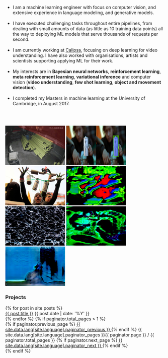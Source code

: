 

* I am a machine learning engineer with focus on computer vision, and extensive experience in language modeling, and generative models. 
<br/><br/>
* I have executed challenging tasks throughout entire pipelines, from dealing with small amounts of data (as little as 10 training data points) all the way to deploying ML models that serve thousands of requests per second.
<br/><br/>
* I am currently working at [Calipsa](calipsa.io), focusing on deep learning for video understanding. I have also worked with organisations, artists and scientists supporting applying ML for their work.
<br/><br/>
* My interests are in **Bayesian neural networks**, **reinforcement learning**, **meta reinforcement learning**, **variational inference** and computer vision (**video understanding**, **few shot learning**, **object and movement detection**).
<br/><br/>
* I completed my Masters in machine learning at the University of Cambridge, in August 2017. 

<br/><br/>


<img src="/assets/images/calipsa/calipsa.gif" width="190" height="125" alt="calipsa.gif">
<img src="/assets/images/fa/can1.jpg" width="190" height="125" alt="calipsa.gif">
<img src="/assets/images/fa/can2.jpg" width="190" height="125" alt="calipsa.gif">
<img src="/assets/images/thedoors/zachblas_the-doors_GAN-LSD.jpg" width="190" height="125" alt="calipsa.gif">
<img src="/assets/images/thedoors/zachblas_the-doors_GAN-shattered-glass.jpg" width="190" height="125" alt="calipsa.gif">
<img src="/assets/images/thedoors/zachblas_the-doors_GAN-brains-and-neural-networks3.jpg" width="190" height="125" alt="calipsa.gif">
<img src="/assets/images/thedoors/zachblas_the-doors_california-glass-architecture.jpg" width="190" height="125" alt="calipsa.gif">


### Projects ###
<article class="container-posts">
  {% for post in site.posts %}
  <div class="posts-list-item">
    <span class="posts-list-item-name float-left">
      <a href="{{ post.url }}">{{ post.title }}</a>
    </span>
    <span class="posts-list-item-date float-right">
      {{ post.date | date: '%Y' }}
    </span>
  </div>
  {% endfor %}
  {% if paginator.total_pages > 1 %}
  <div class="list-pagination">
    {% if paginator.previous_page %}
    <a href="{{ paginator.previous_page_path }}" class="float-left">
      {{ site.data.lang[site.language].paginator_previous }}
    </a>
    {% endif %}
    <span class="page_number">
      {{ site.data.lang[site.language].paginator_pages }}{{ paginator.page }} / {{ paginator.total_pages }}
    </span>
    {% if paginator.next_page %}
    <a href="{{ paginator.next_page_path }}" class="float-right">
      {{ site.data.lang[site.language].paginator_next }}
    </a>
    {% endif %}
  </div>
  {% endif %}
</article>
